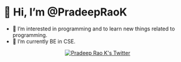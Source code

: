 # 👋 Hi, I’m @PradeepRaoK
- 👀 I’m interested in programming and to learn new things related to programming.
- 🌱 I’m currently BE in CSE.

<p align="center">
  <a href="http://twitter.com/PradeepRaoK1">
    <img src="https://img.shields.io/twitter/follow/PradeepRaoK1?label=Twitter&logo=twitter&style=for-the-badge&color=blue" alt="Pradeep Rao K's Twitter"/>
  </a>
</p>
